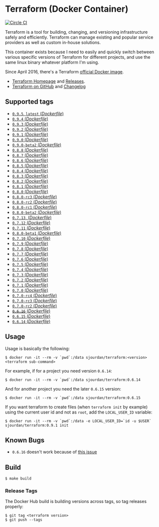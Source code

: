 # Terraform (Docker Container)

[![Circle CI](https://circleci.com/gh/sjourdan/terraform-docker.svg?style=shield)](https://circleci.com/gh/sjourdan/terraform-docker)

Terraform is a tool for building, changing, and versioning infrastructure safely and efficiently. Terraform can manage existing and popular service providers as well as custom in-house solutions.

This container exists because I need to easily and quickly switch between various specific versions of Terraform for different projects, and use the same linux binary whatever platform I'm using.

Since April 2016, there's a Terraform [official Docker image](https://hub.docker.com/r/hashicorp/terraform/).

- [Terraform Homepage](https://www.terraform.io/) and [Releases](https://releases.hashicorp.com/terraform/).
- [Terraform on GitHub](https://github.com/hashicorp/terraform) and [Changelog](https://github.com/hashicorp/terraform/blob/master/CHANGELOG.md)

## Supported tags

-	[`0.9.5`, `latest` (*Dockerfile*)](https://github.com/sjourdan/terraform-docker/blob/0.9.5/Dockerfile)
-	[`0.9.4` (*Dockerfile*)](https://github.com/sjourdan/terraform-docker/blob/0.9.4/Dockerfile)
-	[`0.9.3` (*Dockerfile*)](https://github.com/sjourdan/terraform-docker/blob/0.9.3/Dockerfile)
-	[`0.9.2` (*Dockerfile*)](https://github.com/sjourdan/terraform-docker/blob/0.9.2/Dockerfile)
-	[`0.9.1` (*Dockerfile*)](https://github.com/sjourdan/terraform-docker/blob/0.9.1/Dockerfile)
-	[`0.9.0` (*Dockerfile*)](https://github.com/sjourdan/terraform-docker/blob/0.9.0/Dockerfile)
-	[`0.9.0-beta2` (*Dockerfile*)](https://github.com/sjourdan/terraform-docker/blob/0.9.0-beta2/Dockerfile)
-	[`0.8.8` (*Dockerfile*)](https://github.com/sjourdan/terraform-docker/blob/0.8.8/Dockerfile)
-	[`0.8.7` (*Dockerfile*)](https://github.com/sjourdan/terraform-docker/blob/0.8.7/Dockerfile)
-	[`0.8.6` (*Dockerfile*)](https://github.com/sjourdan/terraform-docker/blob/0.8.6/Dockerfile)
-	[`0.8.5` (*Dockerfile*)](https://github.com/sjourdan/terraform-docker/blob/0.8.5/Dockerfile)
-	[`0.8.4` (*Dockerfile*)](https://github.com/sjourdan/terraform-docker/blob/0.8.4/Dockerfile)
-	[`0.8.3` (*Dockerfile*)](https://github.com/sjourdan/terraform-docker/blob/0.8.3/Dockerfile)
-	[`0.8.2` (*Dockerfile*)](https://github.com/sjourdan/terraform-docker/blob/0.8.2/Dockerfile)
-	[`0.8.1` (*Dockerfile*)](https://github.com/sjourdan/terraform-docker/blob/0.8.1/Dockerfile)
-	[`0.8.0` (*Dockerfile*)](https://github.com/sjourdan/terraform-docker/blob/0.8.0/Dockerfile)
-	[`0.8.0-rc3` (*Dockerfile*)](https://github.com/sjourdan/terraform-docker/blob/0.8.0-rc3/Dockerfile)
-	[`0.8.0-rc2` (*Dockerfile*)](https://github.com/sjourdan/terraform-docker/blob/0.8.0-rc2/Dockerfile)
-	[`0.8.0-rc1` (*Dockerfile*)](https://github.com/sjourdan/terraform-docker/blob/0.8.0-rc1/Dockerfile)
-	[`0.8.0-beta2` (*Dockerfile*)](https://github.com/sjourdan/terraform-docker/blob/0.8.0-beta2/Dockerfile)
-	[`0.7.13`, (*Dockerfile*)](https://github.com/sjourdan/terraform-docker/blob/0.7.13/Dockerfile)
-	[`0.7.12` (*Dockerfile*)](https://github.com/sjourdan/terraform-docker/blob/0.7.12/Dockerfile)
-	[`0.7.11` (*Dockerfile*)](https://github.com/sjourdan/terraform-docker/blob/0.7.11/Dockerfile)
-	[`0.8.0-beta1` (*Dockerfile*)](https://github.com/sjourdan/terraform-docker/blob/0.8.0-beta1/Dockerfile)
-	[`0.7.10` (*Dockerfile*)](https://github.com/sjourdan/terraform-docker/blob/0.7.10/Dockerfile)
-	[`0.7.9` (*Dockerfile*)](https://github.com/sjourdan/terraform-docker/blob/0.7.9/Dockerfile)
-	[`0.7.8` (*Dockerfile*)](https://github.com/sjourdan/terraform-docker/blob/0.7.8/Dockerfile)
-	[`0.7.7` (*Dockerfile*)](https://github.com/sjourdan/terraform-docker/blob/0.7.7/Dockerfile)
-	[`0.7.6` (*Dockerfile*)](https://github.com/sjourdan/terraform-docker/blob/0.7.6/Dockerfile)
-	[`0.7.5` (*Dockerfile*)](https://github.com/sjourdan/terraform-docker/blob/0.7.5/Dockerfile)
-	[`0.7.4` (*Dockerfile*)](https://github.com/sjourdan/terraform-docker/blob/0.7.4/Dockerfile)
-	[`0.7.3` (*Dockerfile*)](https://github.com/sjourdan/terraform-docker/blob/0.7.3/Dockerfile)
-	[`0.7.2` (*Dockerfile*)](https://github.com/sjourdan/terraform-docker/blob/0.7.2/Dockerfile)
-	[`0.7.1` (*Dockerfile*)](https://github.com/sjourdan/terraform-docker/blob/0.7.1/Dockerfile)
-	[`0.7.0` (*Dockerfile*)](https://github.com/sjourdan/terraform-docker/blob/0.7.0/Dockerfile)
-	[`0.7.0-rc4` (*Dockerfile*)](https://github.com/sjourdan/terraform-docker/blob/0.7.0-rc4/Dockerfile)
-	[`0.7.0-rc3` (*Dockerfile*)](https://github.com/sjourdan/terraform-docker/blob/0.7.0-rc3/Dockerfile)
-	[`0.7.0-rc2` (*Dockerfile*)](https://github.com/sjourdan/terraform-docker/blob/0.7.0-rc2/Dockerfile)
-	[~~`0.6.16`~~ (*Dockerfile*)](https://github.com/sjourdan/terraform-docker/blob/0.6.16/Dockerfile)
-	[`0.6.15` (*Dockerfile*)](https://github.com/sjourdan/terraform-docker/blob/0.6.15/Dockerfile)
-	[`0.6.14` (*Dockerfile*)](https://github.com/sjourdan/terraform-docker/blob/0.6.14/Dockerfile)

## Usage

Usage is basically the following:

```
$ docker run -it --rm -v `pwd`:/data sjourdan/terraform:<version> <terraform sub-command>
```

For example, if for a project you need version `0.6.14`:

```
$ docker run -it --rm -v `pwd`:/data sjourdan/terraform:0.6.14
```

And for another project you need the later `0.6.15` version:

```
$ docker run -it --rm -v `pwd`:/data sjourdan/terraform:0.6.15
```

If you want terraform to create files (when `terraform init` by example) using
the current user id and not as `root`, add the `LOCAL_USER_ID` variable:

```
$ docker run -it --rm -v `pwd`:/data -e LOCAL_USER_ID=`id -u $USER` sjourdan/terraform:0.9.1 init
```

## Known Bugs

- `0.6.16` doesn't work because of [this issue](https://github.com/hashicorp/terraform/issues/6714)

## Build

```
$ make build
```

### Release Tags

The Docker Hub build is building versions across tags, so tag releases properly:

```
$ git tag <terraform version>
$ git push --tags
```
